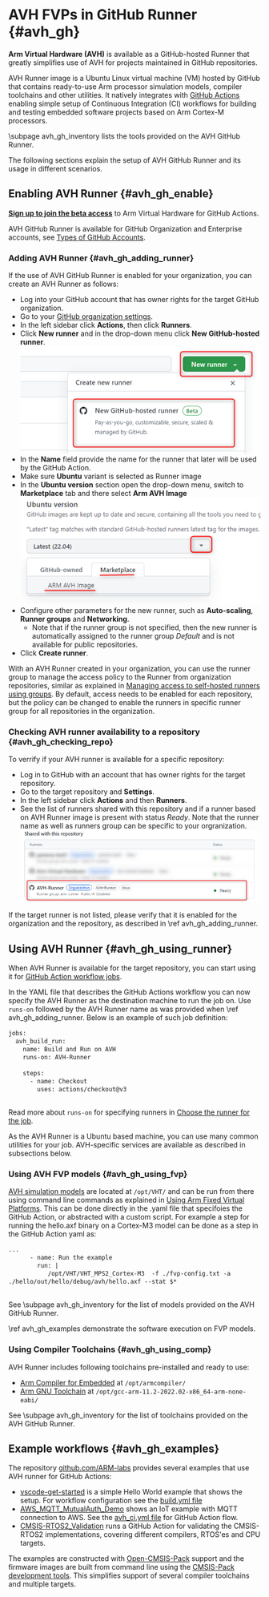 # AVH FVPs in GitHub Runner {#avh_gh}

**Arm Virtual Hardware (AVH)** is available as a GitHub-hosted Runner that greatly simplifies use of AVH for projects maintained in GitHub repositories.

AVH Runner image is a Ubuntu Linux virtual machine (VM) hosted by GitHub that contains ready-to-use Arm processor simulation models, compiler toolchains and other utilities. It natively integrates with [GitHub Actions](https://docs.github.com/en/actions) enabling simple setup of Continuous Integration (CI) workflows for building and testing embedded software projects based on Arm Cortex-M processors.

\subpage avh_gh_inventory lists the tools provided on the AVH GitHub Runner.

The following sections explain the setup of AVH GitHub Runner and its usage in different scenarios.

## Enabling AVH Runner {#avh_gh_enable}

[**Sign up to join the beta access**](https://resources.github.com/arm-gihub-actions-beta/) to Arm Virtual Hardware for GitHub Actions.

AVH GitHub Runner is available for GitHub Organization and Enterprise accounts, see [Types of GitHub Accounts](https://docs.github.com/en/get-started/learning-about-github/types-of-github-accounts).

### Adding AVH Runner {#avh_gh_adding_runner}

If the use of AVH GitHub Runner is enabled for your organization, you can create an AVH Runner as follows:

- Log into your GitHub account that has owner rights for the target GitHub organization.
- Go to your [GitHub organization settings](https://docs.github.com/en/organizations/collaborating-with-groups-in-organizations/accessing-your-organizations-settings).
- In the left sidebar click **Actions**, then click **Runners**.
- Click **New runner** and in the drop-down menu click **New GitHub-hosted runner**.<br/>
 ![New GitHub-hosted runner](./images/avh_gh_new_runner.png)
- In the **Name** field provide the name for the runner that later will be used by the GitHub Action.
- Make sure **Ubuntu** variant is selected as Runner image
- In the **Ubuntu version** section open the drop-down menu, switch to **Marketplace** tab and there select **Arm AVH Image**<br/>
  ![Selecting Arm AVH Image](./images/avh_gh_image_select.png)
- Configure other parameters for the new runner, such as **Auto-scaling**, **Runner groups** and **Networking**.
  - Note that if the runner group is not specified, then the new runner is automatically assigned to the runner group *Default* and is not available for public repositories.
- Click **Create runner**.

With an AVH Runner created in your organization, you can use the runner group to manage the access policy to the Runner from organization repositories, similar as explained in [Managing access to self-hosted runners using groups](https://docs.github.com/en/actions/hosting-your-own-runners/managing-access-to-self-hosted-runners-using-groups). By default, access needs to be enabled for each repository, but the policy can be changed to enable the runners in specific runner group for all  repositories in the organization.

### Checking AVH runner availability to a repository {#avh_gh_checking_repo}

To verrify if your AVH runner is available for a specific repository:

- Log in to GitHub with an account that has owner rights for the target repository.
- Go to the target repository and **Settings**.
- In the left sidebar click **Actions** and then **Runners**.
- See the list of runners shared with this repository and if a runner based on AVH Runner image is present with status *Ready*. Note that the runner name as well as runners group can be specific to your orgranization.<br/>
 ![Repository runners](./images/avh_gh_repo_runners.png)

If the target runner is not listed, please verify that it is enabled for the organization and the repository, as described in \ref avh_gh_adding_runner.

## Using AVH Runner {#avh_gh_using_runner}

When AVH Runner is available for the target repository, you can start using it for [GitHub Action workflow jobs](https://docs.github.com/en/actions/using-workflows/about-workflows).

In the YAML file that describes the GitHub Actions workflow you can now specify the AVH Runner as the destination machine to run the job on. Use `runs-on` followed by the AVH Runner name as was provided when \ref avh_gh_adding_runner. Below is an example of such job definition:

```
jobs:
  avh_build_run:
    name: Build and Run on AVH
    runs-on: AVH-Runner

    steps:
      - name: Checkout
        uses: actions/checkout@v3
  
```

Read more about `runs-on` for specifying runners in [Choose the runner for the job](https://docs.github.com/en/actions/using-jobs/choosing-the-runner-for-a-job).

As the AVH Runner is a Ubuntu based machine, you can use many common utilities for your job. AVH-specific services are available as described in subsections below.

### Using AVH FVP models {#avh_gh_using_fvp}

[AVH simulation models](../../simulation/html/index.html) are located at `/opt/VHT/` and can be run from there using command line commands as explained in [Using Arm Fixed Virtual Platforms](../../simulation/html/using.html). 
This can be done directly in the .yaml file that specifoies the GitHub Action, or abstracted with a custom script. For example a step for running the hello.axf binary on a Cortex-M3 model can be done as a step in the GitHub Action yaml as:
```
... 
      - name: Run the example
        run: |
           /opt/VHT/VHT_MPS2_Cortex-M3  -f ./fvp-config.txt -a ./hello/out/hello/debug/avh/hello.axf --stat $*
   
```
See \subpage avh_gh_inventory for the list of models provided on the AVH GitHub Runner.

\ref avh_gh_examples demonstrate the software execution on FVP models.


### Using Compiler Toolchains {#avh_gh_using_comp}

AVH Runner includes following toolchains pre-installed and ready to use:
 - [Arm Compiler for Embedded](https://developer.arm.com/Tools%20and%20Software/Arm%20Compiler%20for%20Embedded) at `/opt/armcompiler/`
 - [Arm GNU Toolchain](https://developer.arm.com/Tools%20and%20Software/GNU%20Toolchain) at `/opt/gcc-arm-11.2-2022.02-x86_64-arm-none-eabi/`

See \subpage avh_gh_inventory for the list of toolchains provided on the AVH GitHub Runner.

## Example workflows {#avh_gh_examples}

The repository [github.com/ARM-labs](https://github.com/ARM-labs) provides several examples that use AVH runner for GitHub Actions:
 - [vscode-get-started](https://github.com/Arm-Labs/vscode-get-started) is a simple Hello World example that shows the setup. For workflow configuration see the [build.yml file](https://github.com/Arm-Labs/vscode-get-started/blob/main/.github/workflows/build.yml)
 - [AWS_MQTT_MutualAuth_Demo](https://github.com/Arm-Labs/AWS_MQTT_MutualAuth_Demo) shows an IoT example with MQTT connection to AWS. See the [avh_ci.yml file](https://github.com/Arm-Labs/AWS_MQTT_MutualAuth_Demo/blob/main/.github/workflows/avh_ci.yml) for GitHub Action flow.
 - [CMSIS-RTOS2_Validation](https://github.com/Arm-Labs/CMSIS-RTOS2_Validation) runs a GitHub Action for validating the CMSIS-RTOS2 implementations, covering different compilers, RTOS'es and CPU targets.
 
The examples are constructed with [Open-CMSIS-Pack](https://www.open-cmsis-pack.org/) support and the firmware images are built from command line using the [CMSIS-Pack development tools](https://github.com/Open-CMSIS-Pack/devtools). This simplifies support of several compiler toolchains and multiple targets.

